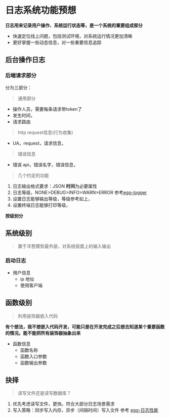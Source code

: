 # 日志系统功能预想

**日志用来记录用户操作、系统运行状态等，是一个系统的重要组成部分**

- 快速定位线上问题，包括测试环境，对系统运行情况更加清晰
- 更好掌握一些动态信息，对一些重要信息追踪

## 后台操作日志

### 后端请求部分

分为三部分：

> 通用部分

- 操作人员，需要每条请求带token了
- 发生时间，
- 请求路由

> http request信息(行为收集)

- UA，request，请求信息，

> 错误信息

- 错误 api，错误名字，错误信息，

> 几个约定的功能

1. 日志输出格式要求：JSON **时间**为必要属性
2. 日志等级，NONE>DEBUG>INFO>WARN>ERROR 参考[egg-logger](https://eggjs.org/zh-cn/core/logger.html)
3. 设置日志能够输出等级，等级参考如上，
4. 设置终端日志能够打印等级，

**按级别分**

## 系统级别

> 置于洋葱模型最外层，对系统层面上的输入输出

### 启动日志

- 用户信息
  - ip 地址
  - 使用客户端

## 函数级别

> 利用装饰器嵌入代码

**有个想法，我不想嵌入代码开发，可能只是在开发完成之后想去知道某个重要函数的情况。能不能把所有装饰器抽象出来**

- 函数信息
  - 函数名称
  - 函数入口参数
  - 函数输出参数

## 抉择

> 读写文件还是读写数据库？

1. 优先考虑读写文件，更快。符合大部分日志场景需求
2. 写入策略：同步写入内存，异步（间隔时间）写入文件 参考 [egg-日志性能](https://eggjs.org/zh-cn/core/logger.html#%E6%80%A7%E8%83%BD)
